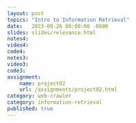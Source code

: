 ```yaml
---
layout: post
topics: "Intro to Information Retrieval"
date:   2023-09-26 08:00:00 -0800
slides: slides/relevance.html
notes4: 
video4: 
code4: 
notes3: 
video3: 
code3: 
assignment:
    name: project02
    url: /assignments/project02.html
category: web-crawler
category: information-retrieval
published: true
---
```

